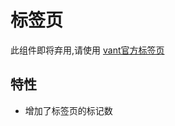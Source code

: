 # 标签页

此组件即将弃用,请使用 <a href="https://youzan.github.io/vant/1.x/#/zh-CN/tab" target="_blank">vant官方标签页</a>

## 特性
- 增加了标签页的标记数

